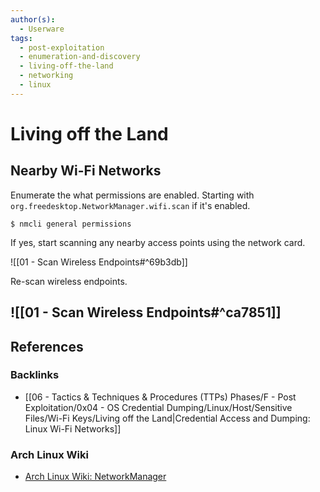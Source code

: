 ```yaml
---
author(s):
  - Userware
tags:
  - post-exploitation
  - enumeration-and-discovery
  - living-off-the-land
  - networking
  - linux
---
```

# Living off the Land

## Nearby Wi-Fi Networks

Enumerate the what permissions are enabled. Starting with `org.freedesktop.NetworkManager.wifi.scan` if it's enabled.

```
$ nmcli general permissions
```

If yes, start scanning any nearby access points using the network card.

![[01 - Scan Wireless Endpoints#^69b3db]]

Re-scan wireless endpoints.

![[01 - Scan Wireless Endpoints#^ca7851]]
---
## References

### Backlinks

- [[06 - Tactics & Techniques & Procedures (TTPs) Phases/F - Post Exploitation/0x04 - OS Credential Dumping/Linux/Host/Sensitive Files/Wi-Fi Keys/Living off the Land|Credential Access and Dumping: Linux Wi-Fi Networks]]

### Arch Linux Wiki

- [Arch Linux Wiki: NetworkManager](https://wiki.archlinux.org/title/NetworkManager)
